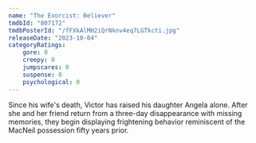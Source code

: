 ```yaml
---
name: "The Exorcist: Believer"
tmdbId: "807172"
tmdbPosterId: "/fFXkAlMH2iQrNknv4eq7LGTkcti.jpg"
releaseDate: "2023-10-04"
categoryRatings:
    gore: 0
    creepy: 0
    jumpscares: 0
    suspense: 0
    psychological: 0
---
```

Since his wife's death, Victor has raised his daughter Angela alone. After she and her friend return from a three-day disappearance with missing memories, they begin displaying frightening behavior reminiscent of the MacNeil possession fifty years prior.

